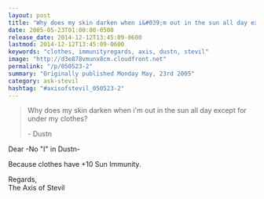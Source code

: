 ```yaml
---
layout: post
title: "Why does my skin darken when i&#039;m out in the sun all day except for under my clothes?"
date: 2005-05-23T01:00:00-0500
release_date: 2014-12-12T13:45:09-0600
lastmod: 2014-12-12T13:45:09-0600
keywords: "clothes, immunityregards, axis, dustn, stevil"
image: "http://d3e878vmunx8cm.cloudfront.net"
permalink: "/p/050523-2"
summary: "Originally published Monday May, 23rd 2005"
category: ask-stevil
hashtag: "#axisofstevil_050523-2"
---
```


> Why does my skin darken when i'm out in the sun all day except for under my clothes?
> 
> \- Dustn

Dear -No "I" in Dustn-

Because clothes have +10 Sun Immunity.

Regards,  
The Axis of Stevil
